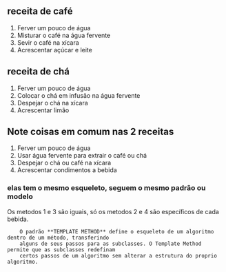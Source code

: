 
## receita de café 

1. Ferver um pouco de água
2. Misturar o café na água fervente
3. Sevir o café na xícara
4. Acrescentar açúcar e leite

## receita de chá

1. Ferver um pouco de água
2. Colocar o chá em infusão na água fervente
3. Despejar o chá na xícara
4. Acrescentar limão

## Note coisas em comum nas 2 receitas

1. Ferver um pouco de água
2. Usar água fervente para extrair o café ou chá
3. Despejar o chá ou café na xícara
4. Acrescentar condimentos a bebida

### elas tem o mesmo esqueleto, seguem o mesmo padrão ou modelo

Os metodos 1 e 3 são iguais, só os metodos 2 e 4 são específicos de cada bebida.

``` 
    O padrão **TEMPLATE METHOD** define o esqueleto de um algoritmo dentro de um método, transferindo
    alguns de seus passos para as subclasses. O Template Method permite que as subclasses redefinam 
    certos passos de um algoritmo sem alterar a estrutura do proprio algoritmo.
```

